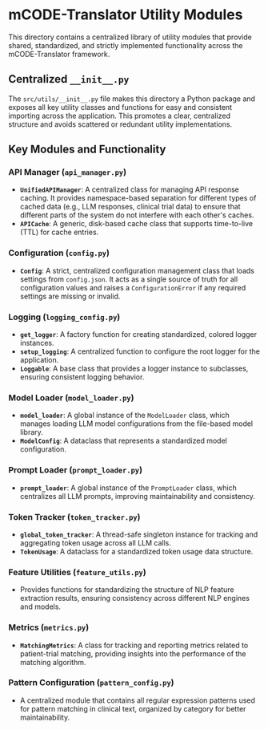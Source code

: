 # mCODE-Translator Utility Modules

This directory contains a centralized library of utility modules that provide shared, standardized, and strictly implemented functionality across the mCODE-Translator framework.

## Centralized `__init__.py`

The `src/utils/__init__.py` file makes this directory a Python package and exposes all key utility classes and functions for easy and consistent importing across the application. This promotes a clear, centralized structure and avoids scattered or redundant utility implementations.

## Key Modules and Functionality

### API Manager (`api_manager.py`)
- **`UnifiedAPIManager`**: A centralized class for managing API response caching. It provides namespace-based separation for different types of cached data (e.g., LLM responses, clinical trial data) to ensure that different parts of the system do not interfere with each other's caches.
- **`APICache`**: A generic, disk-based cache class that supports time-to-live (TTL) for cache entries.

### Configuration (`config.py`)
- **`Config`**: A strict, centralized configuration management class that loads settings from `config.json`. It acts as a single source of truth for all configuration values and raises a `ConfigurationError` if any required settings are missing or invalid.

### Logging (`logging_config.py`)
- **`get_logger`**: A factory function for creating standardized, colored logger instances.
- **`setup_logging`**: A centralized function to configure the root logger for the application.
- **`Loggable`**: A base class that provides a logger instance to subclasses, ensuring consistent logging behavior.

### Model Loader (`model_loader.py`)
- **`model_loader`**: A global instance of the `ModelLoader` class, which manages loading LLM model configurations from the file-based model library.
- **`ModelConfig`**: A dataclass that represents a standardized model configuration.

### Prompt Loader (`prompt_loader.py`)
- **`prompt_loader`**: A global instance of the `PromptLoader` class, which centralizes all LLM prompts, improving maintainability and consistency.

### Token Tracker (`token_tracker.py`)
- **`global_token_tracker`**: A thread-safe singleton instance for tracking and aggregating token usage across all LLM calls.
- **`TokenUsage`**: A dataclass for a standardized token usage data structure.

### Feature Utilities (`feature_utils.py`)
- Provides functions for standardizing the structure of NLP feature extraction results, ensuring consistency across different NLP engines and models.

### Metrics (`metrics.py`)
- **`MatchingMetrics`**: A class for tracking and reporting metrics related to patient-trial matching, providing insights into the performance of the matching algorithm.

### Pattern Configuration (`pattern_config.py`)
- A centralized module that contains all regular expression patterns used for pattern matching in clinical text, organized by category for better maintainability.
